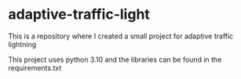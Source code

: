 # adaptive-traffic-light
This is a repository where I created a small project for adaptive traffic lightning

This project uses python 3.10 and the libraries can be found in the requirements.txt
